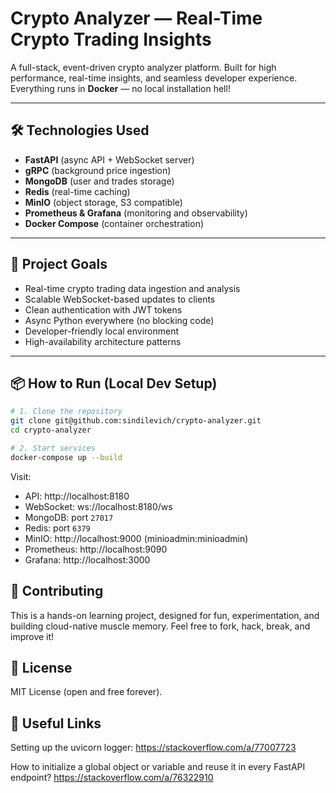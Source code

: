 # Crypto Analyzer — Real-Time Crypto Trading Insights

A full-stack, event-driven crypto analyzer platform.
Built for high performance, real-time insights, and seamless developer experience.
Everything runs in **Docker** — no local installation hell!

---

## 🛠 Technologies Used

- **FastAPI** (async API + WebSocket server)
- **gRPC** (background price ingestion)
- **MongoDB** (user and trades storage)
- **Redis** (real-time caching)
- **MinIO** (object storage, S3 compatible)
- **Prometheus & Grafana** (monitoring and observability)
- **Docker Compose** (container orchestration)

---

## 🚀 Project Goals

- Real-time crypto trading data ingestion and analysis
- Scalable WebSocket-based updates to clients
- Clean authentication with JWT tokens
- Async Python everywhere (no blocking code)
- Developer-friendly local environment
- High-availability architecture patterns

---

## 📦 How to Run (Local Dev Setup)

```bash
# 1. Clone the repository
git clone git@github.com:sindilevich/crypto-analyzer.git
cd crypto-analyzer

# 2. Start services
docker-compose up --build
```

Visit:

- API: http://localhost:8180
- WebSocket: ws://localhost:8180/ws
- MongoDB: port `27017`
- Redis: port `6379`
- MinIO: http://localhost:9000 (minioadmin:minioadmin)
- Prometheus: http://localhost:9090
- Grafana: http://localhost:3000

## 🤝 Contributing

This is a hands-on learning project, designed for fun, experimentation, and building cloud-native muscle memory.
Feel free to fork, hack, break, and improve it!

## 📜 License

MIT License (open and free forever).

## 🔗 Useful Links

Setting up the uvicorn logger: https://stackoverflow.com/a/77007723

How to initialize a global object or variable and reuse it in every FastAPI endpoint? https://stackoverflow.com/a/76322910